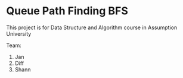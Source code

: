 # Queue Path Finding BFS
This project is for Data Structure and Algorithm course in Assumption University

Team:
  1. Jan
  2. Diff
  3. Shann
